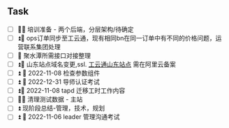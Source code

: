 ## Task
- [ ] 🔼📅 培训准备 - 两个后端，分层架构/待确定
- [ ] ⏫📅 ops订单同步至工云通，现有相同bn在同一订单中有不同的价格问题，运营联系集团处理
- [ ] 🔼 聚水潭所需接口对接整理
- [ ] ⏫📅 山东站点域名变更,ssl. [工云通山东站点](https://www.sdgytmro.com/) 需在阿里云备案
- [ ] ⏫ 📅 2022-11-08 检查参数组件
- [ ] ⏫ 📅 2022-12-31 导师认证考试
- [ ] ⏫📅 2022-11-08 tapd 迁移工时工作内容
- [ ] 🔼📅 清理测试数据  - 主站 
- [ ] ⏫ 现阶段总结-管理，技术，规划
- [ ] ⏫ 📅 2022-11-06 leader 管理沟通考试
